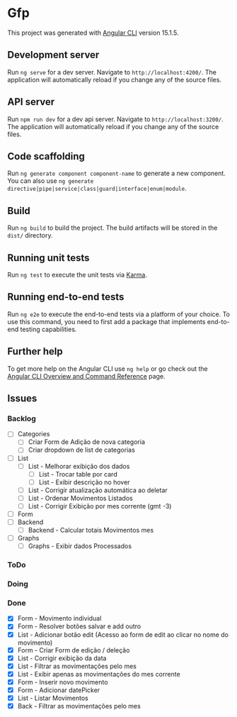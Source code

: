 # Gfp

This project was generated with [Angular CLI](https://github.com/angular/angular-cli) version 15.1.5.

## Development server

Run `ng serve` for a dev server. Navigate to `http://localhost:4200/`. The application will automatically reload if you change any of the source files.

## API server

Run `npm run dev` for a dev api server. Navigate to `http://localhost:3200/`. The application will automatically reload if you change any of the source files.

## Code scaffolding

Run `ng generate component component-name` to generate a new component. You can also use `ng generate directive|pipe|service|class|guard|interface|enum|module`.

## Build

Run `ng build` to build the project. The build artifacts will be stored in the `dist/` directory.

## Running unit tests

Run `ng test` to execute the unit tests via [Karma](https://karma-runner.github.io).

## Running end-to-end tests

Run `ng e2e` to execute the end-to-end tests via a platform of your choice. To use this command, you need to first add a package that implements end-to-end testing capabilities.

## Further help

To get more help on the Angular CLI use `ng help` or go check out the [Angular CLI Overview and Command Reference](https://angular.io/cli) page.

## Issues

### Backlog

- [ ] Categories
  - [ ] Criar Form de Adição de nova categoria
  - [ ] Criar dropdown de list de categorias
- [ ] List
  - [ ] List - Melhorar exibição dos dados
    - [ ] List - Trocar table por card
    - [ ] List - Exibir descrição no hover
  - [ ] List - Corrigir atualização automática ao deletar
  - [ ] List - Ordenar Movimentos Listados
  - [ ] List - Corrigir Exibição por mes corrente (gmt -3)
- [ ] Form
- [ ] Backend
  - [ ] Backend - Calcular totais Movimentos mes
- [ ] Graphs
  - [ ] Graphs - Exibir dados Processados

### ToDo

### Doing


### Done

- [x] Form - Movimento individual
- [x] Form - Resolver botões salvar e add outro
- [x] List - Adicionar botão edit (Acesso ao form de edit ao clicar no nome do movimento)
- [x] Form - Criar Form de edição / deleção
- [x] List - Corrigir exibição da data
- [x] List - Filtrar as movimentações pelo mes
- [x] List - Exibir apenas as movimentações do mes corrente
- [x] Form - Inserir novo movimento
- [x] Form - Adicionar datePicker
- [x] List - Listar Movimentos
- [x] Back - Filtrar as movimentações pelo mes
